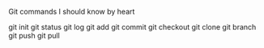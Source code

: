 Git commands I should know by heart

git init
git status
git log
git add
git commit
git checkout
git clone
git branch
git push
git pull
